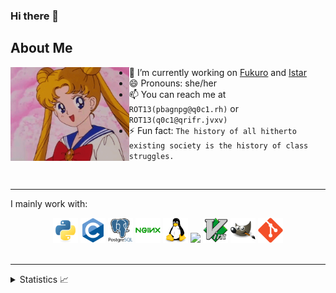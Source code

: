 ### Hi there 👋

## About Me

<img src="sailor_moon_peace.gif" align="left" height="150">

- 🔭 I’m currently working on [Fukuro](https://github.com/d0p1s4m4/Fukuro) and [Istar](https://github.com/d0p1s4m4/Istar)
- 😄 Pronouns: she/her
- 📫 You can reach me at `ROT13(pbagnpg@q0c1.rh)` or `ROT13(q0c1@qrifr.jvxv)`
- ⚡ Fun fact: `The history of all hitherto existing society is the history of class struggles.`


<br/>

---

I mainly work with:

<div align="center">

<img src="https://raw.githubusercontent.com/devicons/devicon/master/icons/python/python-original.svg" width="40px" />
<img src="https://raw.githubusercontent.com/devicons/devicon/master/icons/c/c-original.svg" width="40px" />
<img src="https://raw.githubusercontent.com/devicons/devicon/master/icons/postgresql/postgresql-original-wordmark.svg" width="40px" />
<img src="https://raw.githubusercontent.com/devicons/devicon/master/icons/nginx/nginx-original.svg"  width="40px">
<img src="https://raw.githubusercontent.com/devicons/devicon/master/icons/linux/linux-original.svg" width="40px" />
<img src="https://upload.wikimedia.org/wikipedia/commons/0/08/EmacsIcon.svg" width="40px" />
<img src="https://raw.githubusercontent.com/devicons/devicon/master/icons/vim/vim-original.svg" width="40px" />
<img src="https://raw.githubusercontent.com/devicons/devicon/master/icons/gimp/gimp-original.svg" width="40px" />
<img src="https://raw.githubusercontent.com/devicons/devicon/master/icons/git/git-original.svg" width="40px">

</div>


<br/>

---

<details>
<summary>Statistics 📈</summary>
<div align="center">

![d0p1's github stats](https://github-readme-stats.vercel.app/api?username=d0p1s4m4&show_icons=true&theme=graywhite&layout=compact&hide_border=true)
![Top Langs](https://github-readme-stats.vercel.app/api/top-langs/?username=d0p1s4m4&hide=html&theme=graywhite&layout=compact&hide_border=true)

</div>
</details>
